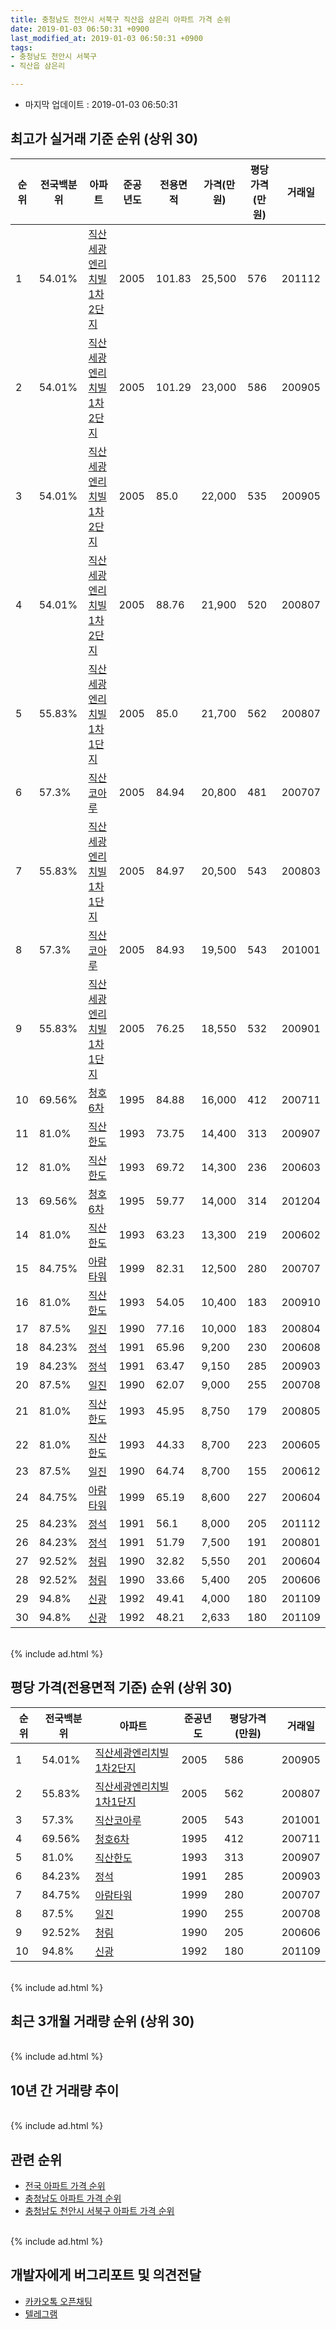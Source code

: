 ```yaml
---
title: 충청남도 천안시 서북구 직산읍 삼은리 아파트 가격 순위
date: 2019-01-03 06:50:31 +0900
last_modified_at: 2019-01-03 06:50:31 +0900
tags:
- 충청남도 천안시 서북구
- 직산읍 삼은리

---
```


* 마지막 업데이트 : 2019-01-03 06:50:31

## 최고가 실거래 기준 순위 (상위 30)


|순위|전국백분위|아파트|준공년도|전용면적|가격(만원)|평당가격(만원)|거래일|
|---|---|---|---|---|---|---|---|
|1|54.01%|[직산세광엔리치빌1차2단지](https://search.naver.com/search.naver?query=%EC%B6%A9%EC%B2%AD%EB%82%A8%EB%8F%84+%EC%B2%9C%EC%95%88%EC%8B%9C+%EC%84%9C%EB%B6%81%EA%B5%AC+%EC%A7%81%EC%82%B0%EC%9D%8D+%EC%82%BC%EC%9D%80%EB%A6%AC+%EC%A7%81%EC%82%B0%EC%84%B8%EA%B4%91%EC%97%94%EB%A6%AC%EC%B9%98%EB%B9%8C1%EC%B0%A82%EB%8B%A8%EC%A7%80)|2005|101.83|25,500|576|201112|
|2|54.01%|[직산세광엔리치빌1차2단지](https://search.naver.com/search.naver?query=%EC%B6%A9%EC%B2%AD%EB%82%A8%EB%8F%84+%EC%B2%9C%EC%95%88%EC%8B%9C+%EC%84%9C%EB%B6%81%EA%B5%AC+%EC%A7%81%EC%82%B0%EC%9D%8D+%EC%82%BC%EC%9D%80%EB%A6%AC+%EC%A7%81%EC%82%B0%EC%84%B8%EA%B4%91%EC%97%94%EB%A6%AC%EC%B9%98%EB%B9%8C1%EC%B0%A82%EB%8B%A8%EC%A7%80)|2005|101.29|23,000|586|200905|
|3|54.01%|[직산세광엔리치빌1차2단지](https://search.naver.com/search.naver?query=%EC%B6%A9%EC%B2%AD%EB%82%A8%EB%8F%84+%EC%B2%9C%EC%95%88%EC%8B%9C+%EC%84%9C%EB%B6%81%EA%B5%AC+%EC%A7%81%EC%82%B0%EC%9D%8D+%EC%82%BC%EC%9D%80%EB%A6%AC+%EC%A7%81%EC%82%B0%EC%84%B8%EA%B4%91%EC%97%94%EB%A6%AC%EC%B9%98%EB%B9%8C1%EC%B0%A82%EB%8B%A8%EC%A7%80)|2005|85.0|22,000|535|200905|
|4|54.01%|[직산세광엔리치빌1차2단지](https://search.naver.com/search.naver?query=%EC%B6%A9%EC%B2%AD%EB%82%A8%EB%8F%84+%EC%B2%9C%EC%95%88%EC%8B%9C+%EC%84%9C%EB%B6%81%EA%B5%AC+%EC%A7%81%EC%82%B0%EC%9D%8D+%EC%82%BC%EC%9D%80%EB%A6%AC+%EC%A7%81%EC%82%B0%EC%84%B8%EA%B4%91%EC%97%94%EB%A6%AC%EC%B9%98%EB%B9%8C1%EC%B0%A82%EB%8B%A8%EC%A7%80)|2005|88.76|21,900|520|200807|
|5|55.83%|[직산세광엔리치빌1차1단지](https://search.naver.com/search.naver?query=%EC%B6%A9%EC%B2%AD%EB%82%A8%EB%8F%84+%EC%B2%9C%EC%95%88%EC%8B%9C+%EC%84%9C%EB%B6%81%EA%B5%AC+%EC%A7%81%EC%82%B0%EC%9D%8D+%EC%82%BC%EC%9D%80%EB%A6%AC+%EC%A7%81%EC%82%B0%EC%84%B8%EA%B4%91%EC%97%94%EB%A6%AC%EC%B9%98%EB%B9%8C1%EC%B0%A81%EB%8B%A8%EC%A7%80)|2005|85.0|21,700|562|200807|
|6|57.3%|[직산코아루](https://search.naver.com/search.naver?query=%EC%B6%A9%EC%B2%AD%EB%82%A8%EB%8F%84+%EC%B2%9C%EC%95%88%EC%8B%9C+%EC%84%9C%EB%B6%81%EA%B5%AC+%EC%A7%81%EC%82%B0%EC%9D%8D+%EC%82%BC%EC%9D%80%EB%A6%AC+%EC%A7%81%EC%82%B0%EC%BD%94%EC%95%84%EB%A3%A8)|2005|84.94|20,800|481|200707|
|7|55.83%|[직산세광엔리치빌1차1단지](https://search.naver.com/search.naver?query=%EC%B6%A9%EC%B2%AD%EB%82%A8%EB%8F%84+%EC%B2%9C%EC%95%88%EC%8B%9C+%EC%84%9C%EB%B6%81%EA%B5%AC+%EC%A7%81%EC%82%B0%EC%9D%8D+%EC%82%BC%EC%9D%80%EB%A6%AC+%EC%A7%81%EC%82%B0%EC%84%B8%EA%B4%91%EC%97%94%EB%A6%AC%EC%B9%98%EB%B9%8C1%EC%B0%A81%EB%8B%A8%EC%A7%80)|2005|84.97|20,500|543|200803|
|8|57.3%|[직산코아루](https://search.naver.com/search.naver?query=%EC%B6%A9%EC%B2%AD%EB%82%A8%EB%8F%84+%EC%B2%9C%EC%95%88%EC%8B%9C+%EC%84%9C%EB%B6%81%EA%B5%AC+%EC%A7%81%EC%82%B0%EC%9D%8D+%EC%82%BC%EC%9D%80%EB%A6%AC+%EC%A7%81%EC%82%B0%EC%BD%94%EC%95%84%EB%A3%A8)|2005|84.93|19,500|543|201001|
|9|55.83%|[직산세광엔리치빌1차1단지](https://search.naver.com/search.naver?query=%EC%B6%A9%EC%B2%AD%EB%82%A8%EB%8F%84+%EC%B2%9C%EC%95%88%EC%8B%9C+%EC%84%9C%EB%B6%81%EA%B5%AC+%EC%A7%81%EC%82%B0%EC%9D%8D+%EC%82%BC%EC%9D%80%EB%A6%AC+%EC%A7%81%EC%82%B0%EC%84%B8%EA%B4%91%EC%97%94%EB%A6%AC%EC%B9%98%EB%B9%8C1%EC%B0%A81%EB%8B%A8%EC%A7%80)|2005|76.25|18,550|532|200901|
|10|69.56%|[청호6차](https://search.naver.com/search.naver?query=%EC%B6%A9%EC%B2%AD%EB%82%A8%EB%8F%84+%EC%B2%9C%EC%95%88%EC%8B%9C+%EC%84%9C%EB%B6%81%EA%B5%AC+%EC%A7%81%EC%82%B0%EC%9D%8D+%EC%82%BC%EC%9D%80%EB%A6%AC+%EC%B2%AD%ED%98%B86%EC%B0%A8)|1995|84.88|16,000|412|200711|
|11|81.0%|[직산한도](https://search.naver.com/search.naver?query=%EC%B6%A9%EC%B2%AD%EB%82%A8%EB%8F%84+%EC%B2%9C%EC%95%88%EC%8B%9C+%EC%84%9C%EB%B6%81%EA%B5%AC+%EC%A7%81%EC%82%B0%EC%9D%8D+%EC%82%BC%EC%9D%80%EB%A6%AC+%EC%A7%81%EC%82%B0%ED%95%9C%EB%8F%84)|1993|73.75|14,400|313|200907|
|12|81.0%|[직산한도](https://search.naver.com/search.naver?query=%EC%B6%A9%EC%B2%AD%EB%82%A8%EB%8F%84+%EC%B2%9C%EC%95%88%EC%8B%9C+%EC%84%9C%EB%B6%81%EA%B5%AC+%EC%A7%81%EC%82%B0%EC%9D%8D+%EC%82%BC%EC%9D%80%EB%A6%AC+%EC%A7%81%EC%82%B0%ED%95%9C%EB%8F%84)|1993|69.72|14,300|236|200603|
|13|69.56%|[청호6차](https://search.naver.com/search.naver?query=%EC%B6%A9%EC%B2%AD%EB%82%A8%EB%8F%84+%EC%B2%9C%EC%95%88%EC%8B%9C+%EC%84%9C%EB%B6%81%EA%B5%AC+%EC%A7%81%EC%82%B0%EC%9D%8D+%EC%82%BC%EC%9D%80%EB%A6%AC+%EC%B2%AD%ED%98%B86%EC%B0%A8)|1995|59.77|14,000|314|201204|
|14|81.0%|[직산한도](https://search.naver.com/search.naver?query=%EC%B6%A9%EC%B2%AD%EB%82%A8%EB%8F%84+%EC%B2%9C%EC%95%88%EC%8B%9C+%EC%84%9C%EB%B6%81%EA%B5%AC+%EC%A7%81%EC%82%B0%EC%9D%8D+%EC%82%BC%EC%9D%80%EB%A6%AC+%EC%A7%81%EC%82%B0%ED%95%9C%EB%8F%84)|1993|63.23|13,300|219|200602|
|15|84.75%|[아람타워](https://search.naver.com/search.naver?query=%EC%B6%A9%EC%B2%AD%EB%82%A8%EB%8F%84+%EC%B2%9C%EC%95%88%EC%8B%9C+%EC%84%9C%EB%B6%81%EA%B5%AC+%EC%A7%81%EC%82%B0%EC%9D%8D+%EC%82%BC%EC%9D%80%EB%A6%AC+%EC%95%84%EB%9E%8C%ED%83%80%EC%9B%8C)|1999|82.31|12,500|280|200707|
|16|81.0%|[직산한도](https://search.naver.com/search.naver?query=%EC%B6%A9%EC%B2%AD%EB%82%A8%EB%8F%84+%EC%B2%9C%EC%95%88%EC%8B%9C+%EC%84%9C%EB%B6%81%EA%B5%AC+%EC%A7%81%EC%82%B0%EC%9D%8D+%EC%82%BC%EC%9D%80%EB%A6%AC+%EC%A7%81%EC%82%B0%ED%95%9C%EB%8F%84)|1993|54.05|10,400|183|200910|
|17|87.5%|[일진](https://search.naver.com/search.naver?query=%EC%B6%A9%EC%B2%AD%EB%82%A8%EB%8F%84+%EC%B2%9C%EC%95%88%EC%8B%9C+%EC%84%9C%EB%B6%81%EA%B5%AC+%EC%A7%81%EC%82%B0%EC%9D%8D+%EC%82%BC%EC%9D%80%EB%A6%AC+%EC%9D%BC%EC%A7%84)|1990|77.16|10,000|183|200804|
|18|84.23%|[정석](https://search.naver.com/search.naver?query=%EC%B6%A9%EC%B2%AD%EB%82%A8%EB%8F%84+%EC%B2%9C%EC%95%88%EC%8B%9C+%EC%84%9C%EB%B6%81%EA%B5%AC+%EC%A7%81%EC%82%B0%EC%9D%8D+%EC%82%BC%EC%9D%80%EB%A6%AC+%EC%A0%95%EC%84%9D)|1991|65.96|9,200|230|200608|
|19|84.23%|[정석](https://search.naver.com/search.naver?query=%EC%B6%A9%EC%B2%AD%EB%82%A8%EB%8F%84+%EC%B2%9C%EC%95%88%EC%8B%9C+%EC%84%9C%EB%B6%81%EA%B5%AC+%EC%A7%81%EC%82%B0%EC%9D%8D+%EC%82%BC%EC%9D%80%EB%A6%AC+%EC%A0%95%EC%84%9D)|1991|63.47|9,150|285|200903|
|20|87.5%|[일진](https://search.naver.com/search.naver?query=%EC%B6%A9%EC%B2%AD%EB%82%A8%EB%8F%84+%EC%B2%9C%EC%95%88%EC%8B%9C+%EC%84%9C%EB%B6%81%EA%B5%AC+%EC%A7%81%EC%82%B0%EC%9D%8D+%EC%82%BC%EC%9D%80%EB%A6%AC+%EC%9D%BC%EC%A7%84)|1990|62.07|9,000|255|200708|
|21|81.0%|[직산한도](https://search.naver.com/search.naver?query=%EC%B6%A9%EC%B2%AD%EB%82%A8%EB%8F%84+%EC%B2%9C%EC%95%88%EC%8B%9C+%EC%84%9C%EB%B6%81%EA%B5%AC+%EC%A7%81%EC%82%B0%EC%9D%8D+%EC%82%BC%EC%9D%80%EB%A6%AC+%EC%A7%81%EC%82%B0%ED%95%9C%EB%8F%84)|1993|45.95|8,750|179|200805|
|22|81.0%|[직산한도](https://search.naver.com/search.naver?query=%EC%B6%A9%EC%B2%AD%EB%82%A8%EB%8F%84+%EC%B2%9C%EC%95%88%EC%8B%9C+%EC%84%9C%EB%B6%81%EA%B5%AC+%EC%A7%81%EC%82%B0%EC%9D%8D+%EC%82%BC%EC%9D%80%EB%A6%AC+%EC%A7%81%EC%82%B0%ED%95%9C%EB%8F%84)|1993|44.33|8,700|223|200605|
|23|87.5%|[일진](https://search.naver.com/search.naver?query=%EC%B6%A9%EC%B2%AD%EB%82%A8%EB%8F%84+%EC%B2%9C%EC%95%88%EC%8B%9C+%EC%84%9C%EB%B6%81%EA%B5%AC+%EC%A7%81%EC%82%B0%EC%9D%8D+%EC%82%BC%EC%9D%80%EB%A6%AC+%EC%9D%BC%EC%A7%84)|1990|64.74|8,700|155|200612|
|24|84.75%|[아람타워](https://search.naver.com/search.naver?query=%EC%B6%A9%EC%B2%AD%EB%82%A8%EB%8F%84+%EC%B2%9C%EC%95%88%EC%8B%9C+%EC%84%9C%EB%B6%81%EA%B5%AC+%EC%A7%81%EC%82%B0%EC%9D%8D+%EC%82%BC%EC%9D%80%EB%A6%AC+%EC%95%84%EB%9E%8C%ED%83%80%EC%9B%8C)|1999|65.19|8,600|227|200604|
|25|84.23%|[정석](https://search.naver.com/search.naver?query=%EC%B6%A9%EC%B2%AD%EB%82%A8%EB%8F%84+%EC%B2%9C%EC%95%88%EC%8B%9C+%EC%84%9C%EB%B6%81%EA%B5%AC+%EC%A7%81%EC%82%B0%EC%9D%8D+%EC%82%BC%EC%9D%80%EB%A6%AC+%EC%A0%95%EC%84%9D)|1991|56.1|8,000|205|201112|
|26|84.23%|[정석](https://search.naver.com/search.naver?query=%EC%B6%A9%EC%B2%AD%EB%82%A8%EB%8F%84+%EC%B2%9C%EC%95%88%EC%8B%9C+%EC%84%9C%EB%B6%81%EA%B5%AC+%EC%A7%81%EC%82%B0%EC%9D%8D+%EC%82%BC%EC%9D%80%EB%A6%AC+%EC%A0%95%EC%84%9D)|1991|51.79|7,500|191|200801|
|27|92.52%|[청림](https://search.naver.com/search.naver?query=%EC%B6%A9%EC%B2%AD%EB%82%A8%EB%8F%84+%EC%B2%9C%EC%95%88%EC%8B%9C+%EC%84%9C%EB%B6%81%EA%B5%AC+%EC%A7%81%EC%82%B0%EC%9D%8D+%EC%82%BC%EC%9D%80%EB%A6%AC+%EC%B2%AD%EB%A6%BC)|1990|32.82|5,550|201|200604|
|28|92.52%|[청림](https://search.naver.com/search.naver?query=%EC%B6%A9%EC%B2%AD%EB%82%A8%EB%8F%84+%EC%B2%9C%EC%95%88%EC%8B%9C+%EC%84%9C%EB%B6%81%EA%B5%AC+%EC%A7%81%EC%82%B0%EC%9D%8D+%EC%82%BC%EC%9D%80%EB%A6%AC+%EC%B2%AD%EB%A6%BC)|1990|33.66|5,400|205|200606|
|29|94.8%|[신광](https://search.naver.com/search.naver?query=%EC%B6%A9%EC%B2%AD%EB%82%A8%EB%8F%84+%EC%B2%9C%EC%95%88%EC%8B%9C+%EC%84%9C%EB%B6%81%EA%B5%AC+%EC%A7%81%EC%82%B0%EC%9D%8D+%EC%82%BC%EC%9D%80%EB%A6%AC+%EC%8B%A0%EA%B4%91)|1992|49.41|4,000|180|201109|
|30|94.8%|[신광](https://search.naver.com/search.naver?query=%EC%B6%A9%EC%B2%AD%EB%82%A8%EB%8F%84+%EC%B2%9C%EC%95%88%EC%8B%9C+%EC%84%9C%EB%B6%81%EA%B5%AC+%EC%A7%81%EC%82%B0%EC%9D%8D+%EC%82%BC%EC%9D%80%EB%A6%AC+%EC%8B%A0%EA%B4%91)|1992|48.21|2,633|180|201109|


<br>
{% include ad.html %}
<br>

## 평당 가격(전용면적 기준) 순위 (상위 30)


|순위|전국백분위|아파트|준공년도|평당가격(만원)|거래일|
|---|---|---|---|---|---|
|1|54.01%|[직산세광엔리치빌1차2단지](https://search.naver.com/search.naver?query=%EC%B6%A9%EC%B2%AD%EB%82%A8%EB%8F%84+%EC%B2%9C%EC%95%88%EC%8B%9C+%EC%84%9C%EB%B6%81%EA%B5%AC+%EC%A7%81%EC%82%B0%EC%9D%8D+%EC%82%BC%EC%9D%80%EB%A6%AC+%EC%A7%81%EC%82%B0%EC%84%B8%EA%B4%91%EC%97%94%EB%A6%AC%EC%B9%98%EB%B9%8C1%EC%B0%A82%EB%8B%A8%EC%A7%80)|2005|586|200905|
|2|55.83%|[직산세광엔리치빌1차1단지](https://search.naver.com/search.naver?query=%EC%B6%A9%EC%B2%AD%EB%82%A8%EB%8F%84+%EC%B2%9C%EC%95%88%EC%8B%9C+%EC%84%9C%EB%B6%81%EA%B5%AC+%EC%A7%81%EC%82%B0%EC%9D%8D+%EC%82%BC%EC%9D%80%EB%A6%AC+%EC%A7%81%EC%82%B0%EC%84%B8%EA%B4%91%EC%97%94%EB%A6%AC%EC%B9%98%EB%B9%8C1%EC%B0%A81%EB%8B%A8%EC%A7%80)|2005|562|200807|
|3|57.3%|[직산코아루](https://search.naver.com/search.naver?query=%EC%B6%A9%EC%B2%AD%EB%82%A8%EB%8F%84+%EC%B2%9C%EC%95%88%EC%8B%9C+%EC%84%9C%EB%B6%81%EA%B5%AC+%EC%A7%81%EC%82%B0%EC%9D%8D+%EC%82%BC%EC%9D%80%EB%A6%AC+%EC%A7%81%EC%82%B0%EC%BD%94%EC%95%84%EB%A3%A8)|2005|543|201001|
|4|69.56%|[청호6차](https://search.naver.com/search.naver?query=%EC%B6%A9%EC%B2%AD%EB%82%A8%EB%8F%84+%EC%B2%9C%EC%95%88%EC%8B%9C+%EC%84%9C%EB%B6%81%EA%B5%AC+%EC%A7%81%EC%82%B0%EC%9D%8D+%EC%82%BC%EC%9D%80%EB%A6%AC+%EC%B2%AD%ED%98%B86%EC%B0%A8)|1995|412|200711|
|5|81.0%|[직산한도](https://search.naver.com/search.naver?query=%EC%B6%A9%EC%B2%AD%EB%82%A8%EB%8F%84+%EC%B2%9C%EC%95%88%EC%8B%9C+%EC%84%9C%EB%B6%81%EA%B5%AC+%EC%A7%81%EC%82%B0%EC%9D%8D+%EC%82%BC%EC%9D%80%EB%A6%AC+%EC%A7%81%EC%82%B0%ED%95%9C%EB%8F%84)|1993|313|200907|
|6|84.23%|[정석](https://search.naver.com/search.naver?query=%EC%B6%A9%EC%B2%AD%EB%82%A8%EB%8F%84+%EC%B2%9C%EC%95%88%EC%8B%9C+%EC%84%9C%EB%B6%81%EA%B5%AC+%EC%A7%81%EC%82%B0%EC%9D%8D+%EC%82%BC%EC%9D%80%EB%A6%AC+%EC%A0%95%EC%84%9D)|1991|285|200903|
|7|84.75%|[아람타워](https://search.naver.com/search.naver?query=%EC%B6%A9%EC%B2%AD%EB%82%A8%EB%8F%84+%EC%B2%9C%EC%95%88%EC%8B%9C+%EC%84%9C%EB%B6%81%EA%B5%AC+%EC%A7%81%EC%82%B0%EC%9D%8D+%EC%82%BC%EC%9D%80%EB%A6%AC+%EC%95%84%EB%9E%8C%ED%83%80%EC%9B%8C)|1999|280|200707|
|8|87.5%|[일진](https://search.naver.com/search.naver?query=%EC%B6%A9%EC%B2%AD%EB%82%A8%EB%8F%84+%EC%B2%9C%EC%95%88%EC%8B%9C+%EC%84%9C%EB%B6%81%EA%B5%AC+%EC%A7%81%EC%82%B0%EC%9D%8D+%EC%82%BC%EC%9D%80%EB%A6%AC+%EC%9D%BC%EC%A7%84)|1990|255|200708|
|9|92.52%|[청림](https://search.naver.com/search.naver?query=%EC%B6%A9%EC%B2%AD%EB%82%A8%EB%8F%84+%EC%B2%9C%EC%95%88%EC%8B%9C+%EC%84%9C%EB%B6%81%EA%B5%AC+%EC%A7%81%EC%82%B0%EC%9D%8D+%EC%82%BC%EC%9D%80%EB%A6%AC+%EC%B2%AD%EB%A6%BC)|1990|205|200606|
|10|94.8%|[신광](https://search.naver.com/search.naver?query=%EC%B6%A9%EC%B2%AD%EB%82%A8%EB%8F%84+%EC%B2%9C%EC%95%88%EC%8B%9C+%EC%84%9C%EB%B6%81%EA%B5%AC+%EC%A7%81%EC%82%B0%EC%9D%8D+%EC%82%BC%EC%9D%80%EB%A6%AC+%EC%8B%A0%EA%B4%91)|1992|180|201109|


<br>
{% include ad.html %}
<br>

## 최근 3개월 거래량 순위 (상위 30)


<div style="width:100%;">
    <canvas id="deal_count_ranking" height="250"></canvas>
</div>


<script>
new Chart(document.getElementById("deal_count_ranking"), {
    type: 'horizontalBar',
    data: {
        labels: ['직산세광엔리치빌1차2단지', '직산한도', '직산세광엔리치빌1차1단지', '청호6차', '직산코아루'],
        datasets: [{
            label: '실거래 수',
            data: [3, 2, 2, 1, 1],
            borderColor: "rgba(255, 0, 128, 1)",
            backgroundColor: "rgba(255, 0, 128, 0.5)",
            fill: false,
        }]
    },
    options: {
        responsive: true,
        title: {
            display: true,
            text: '최근 3개월 거래량 순위'
        },
        tooltips: {
            mode: 'index',
            intersect: false,
            callbacks: {
                title: function(tooltipItems, data) {
                    return "실거래 수:";
                },
                label: function(tooltipItem, data) {
                    return data.labels[tooltipItem.index] + ": " + tooltipItem.xLabel;
                }
            }
        },
        hover: {
            mode: 'nearest',
            intersect: true
        },
        scales: {
            xAxes: [{
                display: true,
                scaleLabel: {
                    display: true,
                    labelString: '실거래 수'
                },
                ticks: {
                    suggestedMin: 0,
                }
            }],
            yAxes: [{
                display: true,
                ticks: {
                    autoSkip: false,
                    callback: function(value, index, values) {
                        if (value.length > 15)
                            return value.substr(0, 13) + "...";
                        else
                            return value;
                    }
                },
                scaleLabel: {
                    display: false,
                }
            }]
        }
    }
});

</script>


<br>
{% include ad.html %}
<br>

## 10년 간 거래량 추이


<div style="width:100%;">
    <canvas id="deal_progress" height="250"></canvas>
</div>

<script>
new Chart(document.getElementById("deal_progress"), {
    type: 'line',
    data: {
        labels: ['200901','200902','200903','200904','200905','200906','200907','200908','200909','200910','200911','200912','201001','201002','201003','201004','201005','201006','201007','201008','201009','201010','201011','201012','201101','201102','201103','201104','201105','201106','201107','201108','201109','201110','201111','201112','201201','201202','201203','201204','201205','201206','201207','201208','201209','201210','201211','201212','201301','201302','201303','201304','201305','201306','201307','201308','201309','201310','201311','201312','201401','201402','201403','201404','201405','201406','201407','201408','201409','201410','201411','201412','201501','201502','201503','201504','201505','201506','201507','201508','201509','201510','201511','201512','201601','201602','201603','201604','201605','201606','201607','201608','201609','201610','201611','201612','201701','201702','201703','201704','201705','201706','201707','201708','201709','201710','201711','201712','201801','201802','201803','201804','201805','201806','201807','201808','201809','201810','201811','201812','201901'],
        datasets: [{
            label: '실거래 수',
            pointRadius: 1,
            data: [4, 17, 14, 19, 23, 16, 13, 12, 17, 20, 8, 6, 24, 9, 20, 19, 18, 8, 9, 18, 15, 14, 18, 14, 15, 13, 28, 19, 24, 22, 18, 17, 34, 26, 19, 16, 16, 19, 23, 12, 22, 18, 10, 20, 18, 31, 17, 21, 11, 13, 17, 22, 23, 23, 14, 16, 10, 25, 16, 16, 19, 17, 15, 16, 12, 14, 19, 18, 16, 11, 13, 10, 14, 16, 17, 18, 12, 16, 15, 13, 20, 19, 13, 12, 15, 3, 13, 8, 19, 15, 20, 10, 16, 13, 7, 10, 4, 5, 16, 7, 11, 4, 10, 7, 14, 4, 6, 2, 9, 7, 8, 10, 7, 6, 9, 4, 6, 5, 6, 3, 0],
            borderColor: "rgba(255, 201, 14, 1)",
            backgroundColor: "rgba(255, 201, 14, 0.5)",
            fill: true,
        }]
    },
    options: {
        responsive: true,
        title: {
            display: true,
            text: '10년간 거래량 추이'
        },
        tooltips: {
            mode: 'index',
            intersect: false,
        },
        hover: {
            mode: 'nearest',
            intersect: true
        },
        scales: {
            xAxes: [{
                display: true,
                scaleLabel: {
                    display: true,
                    labelString: '년/월'
                }
            }],
            yAxes: [{
                display: true,
                ticks: {
                    suggestedMin: 0,
                },
                scaleLabel: {
                    display: true,
                    labelString: '실거래 수'
                }
            }]
        }
    }
});

</script>


<br>
{% include ad.html %}
<br>

## 관련 순위

- [전국 아파트 가격 순위](https://inasie.github.io/apt-ranking/전국)
- [충청남도 아파트 가격 순위](https://inasie.github.io/apt-ranking/충청남도)
- [충청남도 천안시 서북구 아파트 가격 순위](https://inasie.github.io/apt-ranking/충청남도-천안시-서북구)


<br>
{% include ad.html %}
<br>

## 개발자에게 버그리포트 및 의견전달

- [카카오톡 오픈채팅](https://open.kakao.com/o/gLJUAP4)
- [텔레그램](https://t.me/inasie)

